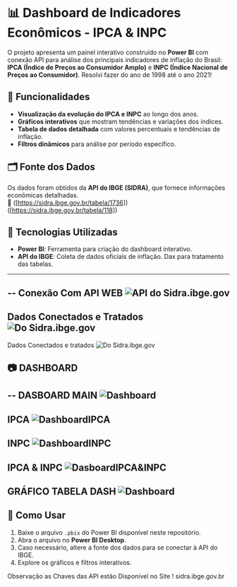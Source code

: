 
# 📊 Dashboard de Indicadores Econômicos - IPCA & INPC

O projeto apresenta um painel interativo construído no **Power BI** com conexão API para análise dos principais indicadores de inflação do Brasil: **IPCA (Índice de Preços ao Consumidor Amplo)** e **INPC (Índice Nacional de Preços ao Consumidor)**.
Resolvi fazer do ano de 1998 até o ano 2021!
## 🚀 Funcionalidades

- **Visualização da evolução do IPCA e INPC** ao longo dos anos.
- **Gráficos interativos** que mostram tendências e variações dos índices.
- **Tabela de dados detalhada** com valores percentuais e tendências de inflação.
- **Filtros dinâmicos** para análise por período específico.

## 🗂 Fonte dos Dados

Os dados foram obtidos da **API do IBGE (SIDRA)**, que fornece informações econômicas detalhadas.  
🔗 ([https://sidra.ibge.gov.br/tabela/1736])
    ([https://sidra.ibge.gov.br/tabela/118])

## 🔧 Tecnologias Utilizadas

- **Power BI**: Ferramenta para criação do dashboard interativo.
- **API do IBGE**: Coleta de dados oficiais de inflação.
   Dax para tratamento das tabelas.
- --
--
Conexão Com API WEB 
![API do Sidra.ibge.gov](https://snipboard.io/sISQop.jpg)
--
Dados Conectados e Tratados
![Do Sidra.ibge.gov](https://snipboard.io/DzLpoO.jpg)
--
Dados Conectados e tratados
![Do Sidra.ibge.gov](https://snipboard.io/px3QiM.jpg)

## 📷 DASHBOARD
--
DASBOARD MAIN
![Dashboard](https://snipboard.io/WfxQ3b.jpg)
--
IPCA
![DashboardIPCA](https://snipboard.io/Uu0FWK.jpg)
--
INPC
![DashboardINPC](https://snipboard.io/qIAuzn.jpg)
--
IPCA & INPC
![DasboardIPCA&INPC](https://snipboard.io/WaALsy.jpg)
--
GRÁFICO TABELA DASH 
![Dashboard](https://snipboard.io/f8e0Vv.jpg)
--


## 📌 Como Usar

1. Baixe o arquivo `.pbix` do Power BI disponível neste repositório.
2. Abra o arquivo no **Power BI Desktop**.
3. Caso necessário, altere a fonte dos dados para se conectar à API do IBGE.
4. Explore os gráficos e filtros interativos.

Observação as Chaves das API estão Disponivel no Site ! sidra.ibge.gov.br

